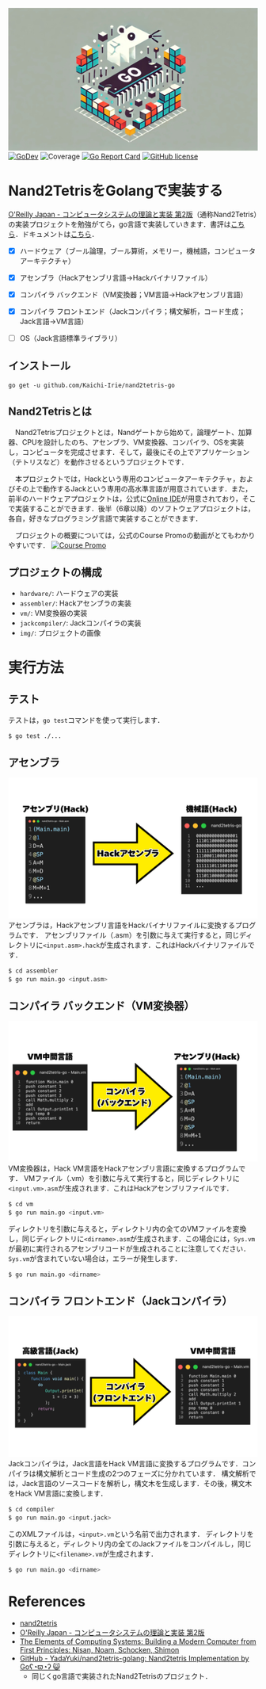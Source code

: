 ![img](img/nand2tetris-go.jpg)
[![GoDev](https://img.shields.io/static/v1?label=godev&message=reference&color=00add8)](https://pkg.go.dev/github.com/Kaichi-Irie/nand2tetris-go@v0.2.0)
![Coverage](https://img.shields.io/badge/Coverage-65.7%25-yellow)
[![Go Report Card](https://goreportcard.com/badge/github.com/Kaichi-Irie/nand2tetris-go)](https://goreportcard.com/report/github.com/Kaichi-Irie/nand2tetris-go)
[![GitHub license](https://img.shields.io/github/license/Kaichi-Irie/nand2tetris-go)](https://github.com/Kaichi-Irie/nand2tetris-go/blob/main/LICENSE)

# Nand2TetrisをGolangで実装する
[O'Reilly Japan - コンピュータシステムの理論と実装 第2版](https://www.oreilly.co.jp/books/9784814400874/)（通称Nand2Tetris）の実装プロジェクトを勉強がてら，go言語で実装していきます．書評は[こちら](https://qiita.com/garudakai/items/7e09c95ef8b2a3c4e8be)．ドキュメントは[こちら](https://pkg.go.dev/github.com/Kaichi-Irie/nand2tetris-go@v0.2.0)．

- [x] ハードウェア（ブール論理，ブール算術，メモリー，機械語，コンピュータアーキテクチャ）
- [x] アセンブラ（Hackアセンブリ言語→Hackバイナリファイル）
- [x] コンパイラ バックエンド（VM変換器；VM言語→Hackアセンブリ言語）
- [x] コンパイラ フロントエンド（Jackコンパイラ；構文解析，コード生成；Jack言語→VM言語）
- [ ] OS（Jack言語標準ライブラリ）


## インストール
```
go get -u github.com/Kaichi-Irie/nand2tetris-go
```


## Nand2Tetrisとは
　Nand2Tetrisプロジェクトとは，Nandゲートから始めて，論理ゲート、加算器、CPUを設計したのち、アセンブラ、VM変換器、コンパイラ、OSを実装し，コンピュータを完成させます．そして，最後にその上でアプリケーション（テトリスなど）を動作させるというプロジェクトです．

　本プロジェクトでは，Hackという専用のコンピュータアーキテクチャ，およびその上で動作するJackという専用の高水準言語が用意されています．また，前半のハードウェアプロジェクトは，公式に[Online IDE](https://nand2tetris.github.io/web-ide)が用意されており，そこで実装することができます．後半（6章以降）のソフトウェアプロジェクトは，各自，好きなプログラミング言語で実装することができます．

　プロジェクトの概要については，公式のCourse Promoの動画がとてもわかりやすいです．
[![Course Promo](https://img.youtube.com/vi/wTl5wRDT0CU/0.jpg)](https://youtu.be/wTl5wRDT0CU?si=cpyPA9cG7uHAp2tA "Course Promo")

## プロジェクトの構成
- `hardware/`: ハードウェアの実装
- `assembler/`: Hackアセンブラの実装
- `vm/`: VM変換器の実装
- `jackcompiler/`: Jackコンパイラの実装
- `img/`: プロジェクトの画像
# 実行方法

## テスト
テストは，`go test`コマンドを使って実行します．
```sh
$ go test ./...
```


## アセンブラ
![Hackアセンブラ](/img/asm_to_binary.png)
アセンブラは，Hackアセンブリ言語をHackバイナリファイルに変換するプログラムです．
アセンブリファイル（.asm）を引数に与えて実行すると，同じディレクトリに`<input.asm>.hack`が生成されます．これはHackバイナリファイルです．
```sh
$ cd assembler
$ go run main.go <input.asm>
```

## コンパイラ バックエンド（VM変換器）
![Hack VM変換器](/img/vm_to_asm.png)
VM変換器は，Hack VM言語をHackアセンブリ言語に変換するプログラムです．
VMファイル（.vm）を引数に与えて実行すると，同じディレクトリに`<input.vm>.asm`が生成されます．これはHackアセンブリファイルです．

```sh
$ cd vm
$ go run main.go <input.vm>
```

ディレクトリを引数に与えると，ディレクトリ内の全てのVMファイルを変換し，同じディレクトリに`<dirname>.asm`が生成されます．この場合には，`Sys.vm`が最初に実行されるアセンブリコードが生成されることに注意してください．`Sys.vm`が含まれていない場合は，エラーが発生します．
```sh
$ go run main.go <dirname>
```

## コンパイラ フロントエンド（Jackコンパイラ）
![Hack Jackコンパイラ](/img/jack_to_vm.png)
Jackコンパイラは，Jack言語をHack VM言語に変換するプログラムです．コンパイラは構文解析とコード生成の2つのフェーズに分かれています．
構文解析では，Jack言語のソースコードを解析し，構文木を生成します．その後，構文木をHack VM言語に変換します．
```sh
$ cd compiler
$ go run main.go <input.jack>
```
このXMLファイルは，`<input>.vm`という名前で出力されます．
ディレクトリを引数に与えると，ディレクトリ内の全てのJackファイルをコンパイルし，同じディレクトリに`<filename>.vm`が生成されます．
```sh
$ go run main.go <dirname>
```

# References
- [nand2tetris](https://www.nand2tetris.org/)
- [O'Reilly Japan - コンピュータシステムの理論と実装 第2版](https://www.oreilly.co.jp/books/9784814400874/)
- [The Elements of Computing Systems: Building a Modern Computer from First Principles: Nisan, Noam, Schocken, Shimon](https://www.amazon.com/Elements-Computing-Systems-Building-Principles/dp/0262640686)
- [GitHub - YadaYuki/nand2tetris-golang: Nand2tetris Implementation by Goʕ◔ϖ◔ʔ 😺](https://github.com/YadaYuki/nand2tetris-golang)
    - 同じくgo言語で実装されたNand2Tetrisのプロジェクト．
